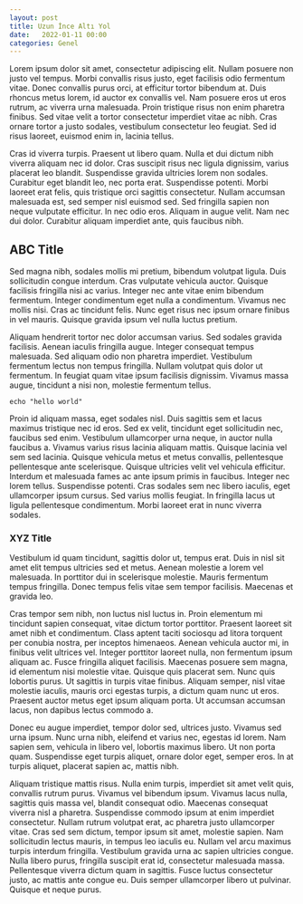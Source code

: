 ```yaml
---
layout: post
title: Uzun İnce Altı Yol 
date:   2022-01-11 00:00
categories: Genel
---
```


Lorem ipsum dolor sit amet, consectetur adipiscing elit. Nullam posuere non justo vel tempus. Morbi convallis risus justo, eget facilisis odio fermentum vitae. Donec convallis purus orci, at efficitur tortor bibendum at. Duis rhoncus metus lorem, id auctor ex convallis vel. Nam posuere eros ut eros rutrum, ac viverra urna malesuada. Proin tristique risus non enim pharetra finibus. Sed vitae velit a tortor consectetur imperdiet vitae ac nibh. Cras ornare tortor a justo sodales, vestibulum consectetur leo feugiat. Sed id risus laoreet, euismod enim in, lacinia tellus.

Cras id viverra turpis. Praesent ut libero quam. Nulla et dui dictum nibh viverra aliquam nec id dolor. Cras suscipit risus nec ligula dignissim, varius placerat leo blandit. Suspendisse gravida ultricies lorem non sodales. Curabitur eget blandit leo, nec porta erat. Suspendisse potenti. Morbi laoreet erat felis, quis tristique orci sagittis consectetur. Nullam accumsan malesuada est, sed semper nisl euismod sed. Sed fringilla sapien non neque vulputate efficitur. In nec odio eros. Aliquam in augue velit. Nam nec dui dolor. Curabitur aliquam imperdiet ante, quis faucibus nibh.

## ABC Title

Sed magna nibh, sodales mollis mi pretium, bibendum volutpat ligula. Duis sollicitudin congue interdum. Cras vulputate vehicula auctor. Quisque facilisis fringilla nisi ac varius. Integer nec ante vitae enim bibendum fermentum. Integer condimentum eget nulla a condimentum. Vivamus nec mollis nisi. Cras ac tincidunt felis. Nunc eget risus nec ipsum ornare finibus in vel mauris. Quisque gravida ipsum vel nulla luctus pretium.

Aliquam hendrerit tortor nec dolor accumsan varius. Sed sodales gravida facilisis. Aenean iaculis fringilla augue. Integer consequat tempus malesuada. Sed aliquam odio non pharetra imperdiet. Vestibulum fermentum lectus non tempus fringilla. Nullam volutpat quis dolor ut fermentum. In feugiat quam vitae ipsum facilisis dignissim. Vivamus massa augue, tincidunt a nisi non, molestie fermentum tellus.

    echo "hello world"

Proin id aliquam massa, eget sodales nisl. Duis sagittis sem et lacus maximus tristique nec id eros. Sed ex velit, tincidunt eget sollicitudin nec, faucibus sed enim. Vestibulum ullamcorper urna neque, in auctor nulla faucibus a. Vivamus varius risus lacinia aliquam mattis. Quisque lacinia vel sem sed lacinia. Quisque vehicula metus et metus convallis, pellentesque pellentesque ante scelerisque. Quisque ultricies velit vel vehicula efficitur. Interdum et malesuada fames ac ante ipsum primis in faucibus. Integer nec lorem tellus. Suspendisse potenti. Cras sodales sem nec libero iaculis, eget ullamcorper ipsum cursus. Sed varius mollis feugiat. In fringilla lacus ut ligula pellentesque condimentum. Morbi laoreet erat in nunc viverra sodales.

### XYZ Title

Vestibulum id quam tincidunt, sagittis dolor ut, tempus erat. Duis in nisl sit amet elit tempus ultricies sed et metus. Aenean molestie a lorem vel malesuada. In porttitor dui in scelerisque molestie. Mauris fermentum tempus fringilla. Donec tempus felis vitae sem tempor facilisis. Maecenas et gravida leo.

Cras tempor sem nibh, non luctus nisl luctus in. Proin elementum mi tincidunt sapien consequat, vitae dictum tortor porttitor. Praesent laoreet sit amet nibh et condimentum. Class aptent taciti sociosqu ad litora torquent per conubia nostra, per inceptos himenaeos. Aenean vehicula auctor mi, in finibus velit ultrices vel. Integer porttitor laoreet nulla, non fermentum ipsum aliquam ac. Fusce fringilla aliquet facilisis. Maecenas posuere sem magna, id elementum nisi molestie vitae. Quisque quis placerat sem. Nunc quis lobortis purus. Ut sagittis in turpis vitae finibus. Aliquam semper, nisl vitae molestie iaculis, mauris orci egestas turpis, a dictum quam nunc ut eros. Praesent auctor metus eget ipsum aliquam porta. Ut accumsan accumsan lacus, non dapibus lectus commodo a.

Donec eu augue imperdiet, tempor dolor sed, ultrices justo. Vivamus sed urna ipsum. Nunc urna nibh, eleifend et varius nec, egestas id lorem. Nam sapien sem, vehicula in libero vel, lobortis maximus libero. Ut non porta quam. Suspendisse eget turpis aliquet, ornare dolor eget, semper eros. In at turpis aliquet, placerat sapien ac, mattis nibh.

Aliquam tristique mattis risus. Nulla enim turpis, imperdiet sit amet velit quis, convallis rutrum purus. Vivamus vel bibendum ipsum. Vivamus lacus nulla, sagittis quis massa vel, blandit consequat odio. Maecenas consequat viverra nisl a pharetra. Suspendisse commodo ipsum at enim imperdiet consectetur. Nullam rutrum volutpat erat, ac pharetra justo ullamcorper vitae. Cras sed sem dictum, tempor ipsum sit amet, molestie sapien. Nam sollicitudin lectus mauris, in tempus leo iaculis eu. Nullam vel arcu maximus turpis interdum fringilla. Vestibulum gravida urna ac sapien ultricies congue. Nulla libero purus, fringilla suscipit erat id, consectetur malesuada massa. Pellentesque viverra dictum quam in sagittis. Fusce luctus consectetur justo, ac mattis ante congue eu. Duis semper ullamcorper libero ut pulvinar. Quisque et neque purus. 